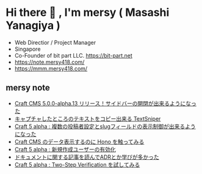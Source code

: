 # Hi there 👋 , I'm mersy ( Masashi Yanagiya )

- Web Directior / Project Manager
- Singapore
- Co-Founder of bit part LLC. https://bit-part.net
- https://note.mersy418.com/
- https://mmm.mersy418.com/

## mersy note
<!-- BLOG-POST-LIST:START -->
- [Craft CMS 5.0.0-alpha.13 リリース！サイドバーの開閉が出来るようになった](https://note.mersy418.com/article/craftcms-5-0-0-alpha13-released?utm_source=feed)
- [キャプチャしたところのテキストをコピー出来る TextSniper](https://note.mersy418.com/article/app-textsniper?utm_source=feed)
- [Craft 5 alpha : 複数の投稿者設定とslugフィールドの表示制御が出来るようになった](https://note.mersy418.com/article/craft5-multiple-authors-hide-slug?utm_source=feed)
- [Craft CMS のデータ表示するのに Hono を触ってみる](https://note.mersy418.com/article/try-hono?utm_source=feed)
- [Craft 5 alpha : 新規作成ユーザーの有効化](https://note.mersy418.com/article/craft5-alpha-activate-user?utm_source=feed)
- [ドキュメントに関する記事を読んでADRとか学びが多かった](https://note.mersy418.com/article/update-documentation-adr-etc?utm_source=feed)
- [Craft 5 alpha : Two-Step Verification を試してみる](https://note.mersy418.com/article/craft5-two-step-verification?utm_source=feed)
<!-- BLOG-POST-LIST:END -->
